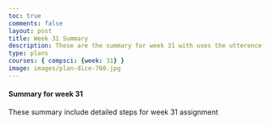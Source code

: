 ```yaml
---
toc: true
comments: false
layout: post
title: Week 31 Summary
description: These are the summary for week 31 with uses the utterence bot
type: plans
courses: { compsci: {week: 31} }
image: images/plan-dice-760.jpg
---
```



#### Summary for week 31
These summary include detailed steps for week 31 assignment

<script src="https://utteranc.es/client.js"
    repo="srivaidyas/student2.0"
    issue-term="pathname"
    label="comments"
    theme="github-light"
    crossorigin="anonymous"
    async>
</script>


